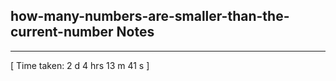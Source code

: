 <h2>how-many-numbers-are-smaller-than-the-current-number Notes</h2><hr>[ Time taken: 2 d 4 hrs 13 m 41 s ]